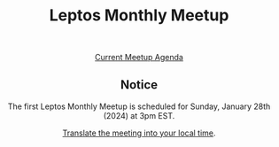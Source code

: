 <div align="center">
  
<h1>Leptos Monthly Meetup</h1>

<br />

[Current Meetup Agenda][meeting-agenda]

## Notice
The first Leptos Monthly Meetup is scheduled for Sunday, January 28th (2024) at 3pm EST.

[Translate the meeting into your local time][meeting-time].

</div>


[meeting-agenda]: ./meeting-01-agenda__Jan28_2024.md
[meeting-time]: https://time.is/1500_28_Jan_2024_in_EST/PST/MT/United_Kingdom/Germany/India/Australia?Leptos_Meetup
